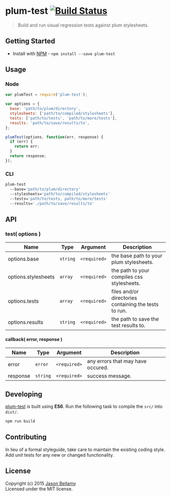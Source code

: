 # plum-test [![Build Status](https://travis-ci.org/plum-css/plum-test.png?branch=master)](https://travis-ci.org/plum-css/plum-test)

> Build and run visual regression tests against plum stylesheets.

## Getting Started

- Install with [NPM](https://www.npmjs.org/) - `npm install --save plum-test`


## Usage

### Node

```javascript
var plumTest = require('plum-test');

var options = {
  base: 'path/to/plum/directory',
  stylesheets: ['path/to/compiled/stylesheets'],
  tests: ['path/to/tests', 'path/to/more/tests'],
  results: 'path/to/save/results/to',
};

plumTest(options, function(err, response) {
  if (err) {
    return err;
  }
  return response;
});
```

### CLI

```bash
plum-test
  --base='path/to/plum/directory'
  --stylesheets='path/to/compiled/stylesheets'
  --tests='path/to/tests, path/to/more/tests'
  --results='./path/to/save/results/to'
```

## API

### test( options )

Name                | Type     | Argument     | Description
--------------------|----------|--------------|------------
options.base        | `string` | `<required>` | the base path to your plum stylesheets.
options.stylesheets | `array`  | `<required>` | the path to your compiles css stylesheets.
options.tests       | `array`  | `<required>` | files and/or directories containing the tests to run.
options.results     | `string` | `<required>` | the path to save the test results to.

#### callback( error, response )

Name     | Type       | Argument     | Description
---------|------------|--------------|------------
error    | `error`    | `<required>` | any errors that may have occured.
response | `string`   | `<required>` | success message.


## Developing

[plum-test](https://github.com/plum-css/plum-test) is built using **ES6**. Run the following task to compile the `src/` into `dist/`.

```bash
npm run build
```


## Contributing
In lieu of a formal styleguide, take care to maintain the existing coding style. Add unit tests for any new or changed functionality.


## License
Copyright (c) 2015 [Jason Bellamy ](http://jasonbellamy.com)  
Licensed under the MIT license.
